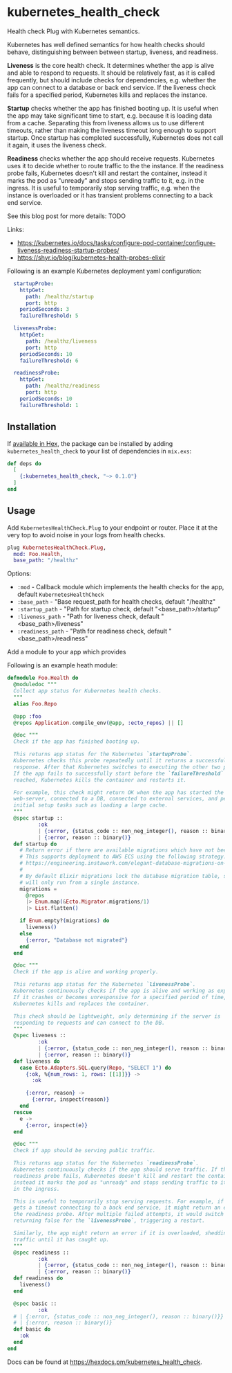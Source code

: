 # kubernetes_health_check

Health check Plug with Kubernetes semantics.

Kubernetes has well defined semantics for how health checks should behave,
distinguishing between between startup, liveness, and readiness.

**Liveness** is the core health check. It determines whether the app is alive
and able to respond to requests. It should be relatively fast, as it is called
frequently, but should include checks for dependencies, e.g. whether the app
can connect to a database or back end service. If the liveness check fails for
a specified period, Kubernetes kills and replaces the instance.

**Startup** checks whether the app has finished booting up. It is useful when
the app may take significant time to start, e.g. because it is loading data
from a cache. Separating this from liveness allows us to use different
timeouts, rather than making the liveness timeout long enough to support
startup. Once startup has completed successfully, Kubernetes does not call it
again, it uses the liveness check.

**Readiness** checks whether the app should receive requests. Kubernetes uses
it to decide whether to route traffic to the the instance. If the readiness
probe fails, Kubernetes doesn't kill and restart the container, instead it
marks the pod as "unready" and stops sending traffic to it, e.g. in the
ingress. It is useful to temporarily stop serving traffic, e.g. when the
instance is overloaded or it has transient problems connecting to a back end
service.

See this blog post for more details: TODO

Links:

* https://kubernetes.io/docs/tasks/configure-pod-container/configure-liveness-readiness-startup-probes/
* https://shyr.io/blog/kubernetes-health-probes-elixir

Following is an example Kubernetes deployment yaml configuration:

```yaml
  startupProbe:
    httpGet:
      path: /healthz/startup
      port: http
    periodSeconds: 3
    failureThreshold: 5

  livenessProbe:
    httpGet:
      path: /healthz/liveness
      port: http
    periodSeconds: 10
    failureThreshold: 6

  readinessProbe:
    httpGet:
      path: /healthz/readiness
      port: http
    periodSeconds: 10
    failureThreshold: 1
  ```

## Installation

If [available in Hex](https://hex.pm/docs/publish), the package can be installed
by adding `kubernetes_health_check` to your list of dependencies in `mix.exs`:

```elixir
def deps do
  [
    {:kubernetes_health_check, "~> 0.1.0"}
  ]
end
```

## Usage

Add `KubernetesHealthCheck.Plug` to your endpoint or router.
Place it at the very top to avoid noise in your logs from health checks.

```elixir
plug KubernetesHealthCheck.Plug,
  mod: Foo.Health,
  base_path: "/healthz"
```

Options:

* `:mod` - Callback module which implements the health checks for the app, default `KubernetesHealthCheck`
* `:base_path` - "Base request_path for health checks, default "/healthz"
* `:startup_path` - "Path for startup check, default "<base_path>/startup"
* `:liveness_path` - "Path for liveness check, default "<base_path>/liveness"
* `:readiness_path` - "Path for readiness check, default "<base_path>/readiness"

Add a module to your app which provides

Following is an example heath module:

```elixir
defmodule Foo.Health do
  @moduledoc """
  Collect app status for Kubernetes health checks.
  """
  alias Foo.Repo

  @app :foo
  @repos Application.compile_env(@app, :ecto_repos) || []

  @doc """
  Check if the app has finished booting up.

  This returns app status for the Kubernetes `startupProbe`.
  Kubernetes checks this probe repeatedly until it returns a successful
  response. After that Kubernetes switches to executing the other two probes.
  If the app fails to successfully start before the `failureThreshold` time is
  reached, Kubernetes kills the container and restarts it.

  For example, this check might return OK when the app has started the
  web-server, connected to a DB, connected to external services, and performed
  initial setup tasks such as loading a large cache.
  """
  @spec startup ::
          :ok
          | {:error, {status_code :: non_neg_integer(), reason :: binary()}}
          | {:error, reason :: binary()}
  def startup do
    # Return error if there are available migrations which have not been executed.
    # This supports deployment to AWS ECS using the following strategy:
    # https://engineering.instawork.com/elegant-database-migrations-on-ecs-74f3487da99f
    #
    # By default Elixir migrations lock the database migration table, so they
    # will only run from a single instance.
    migrations =
      @repos
      |> Enum.map(&Ecto.Migrator.migrations/1)
      |> List.flatten()

    if Enum.empty?(migrations) do
      liveness()
    else
      {:error, "Database not migrated"}
    end
  end

  @doc """
  Check if the app is alive and working properly.

  This returns app status for the Kubernetes `livenessProbe`.
  Kubernetes continuously checks if the app is alive and working as expected.
  If it crashes or becomes unresponsive for a specified period of time,
  Kubernetes kills and replaces the container.

  This check should be lightweight, only determining if the server is
  responding to requests and can connect to the DB.
  """
  @spec liveness ::
          :ok
          | {:error, {status_code :: non_neg_integer(), reason :: binary()}}
          | {:error, reason :: binary()}
  def liveness do
    case Ecto.Adapters.SQL.query(Repo, "SELECT 1") do
      {:ok, %{num_rows: 1, rows: [[1]]}} ->
        :ok

      {:error, reason} ->
        {:error, inspect(reason)}
    end
  rescue
    e ->
      {:error, inspect(e)}
  end

  @doc """
  Check if app should be serving public traffic.

  This returns app status for the Kubernetes `readinessProbe`.
  Kubernetes continuously checks if the app should serve traffic. If the
  readiness probe fails, Kubernetes doesn't kill and restart the container,
  instead it marks the pod as "unready" and stops sending traffic to it, e.g.
  in the ingress.

  This is useful to temporarily stop serving requests. For example, if the app
  gets a timeout connecting to a back end service, it might return an error for
  the readiness probe. After multiple failed attempts, it would switch to
  returning false for the `livenessProbe`, triggering a restart.

  Similarly, the app might return an error if it is overloaded, shedding
  traffic until it has caught up.
  """
  @spec readiness ::
          :ok
          | {:error, {status_code :: non_neg_integer(), reason :: binary()}}
          | {:error, reason :: binary()}
  def readiness do
    liveness()
  end

  @spec basic ::
          :ok
  # | {:error, {status_code :: non_neg_integer(), reason :: binary()}}
  # | {:error, reason :: binary()}
  def basic do
    :ok
  end
end
```

Docs can be found at <https://hexdocs.pm/kubernetes_health_check>.
